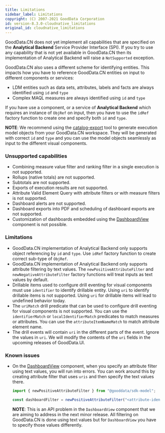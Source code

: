 ```yaml
---
title: Limitations
sidebar_label: Limitations
copyright: (C) 2007-2021 GoodData Corporation
id: version-8.3.0-cloudnative_limitations
original_id: cloudnative_limitations
---
```


GoodData.CN does not yet implement all capabilities that are specified on the **Analytical Backend** Service Provider Interface (SPI).
If you try to use any capability that is not yet available in GoodData.CN then its implementation of Analytical Backend
will raise a `NotSupported` exception.

GoodData.CN also uses a different scheme for identifying entities. This impacts how you have to reference GoodData.CN entities on 
input to different components or services:

-  LDM entities such as data sets, attributes, labels and facts are always identified using `id` and `type`
-  Complex MAQL measures are always identified using `id` and `type`

If you have use a component, or a service of **Analytical Backend** which requires an instance of `ObjRef` on input, then
you have to use the `idRef` factory function to create one and specify both `id` and `type`.

**NOTE**: We recommend using the [catalog-export](02_start__catalog_export.md) tool to generate execution model
objects from your GoodData.CN workspace. They will be generated with correct `id` and `type` and you can use the
model objects seamlessly as input to the different visual components.

### Unsupported capabilities

-  Combining measure value filter and ranking filter in a single execution is not supported.
-  Rollups (native totals) are not supported.
-  Subtotals are not supported.
-  Exports of execution results are not supported.
-  Attribute Valid Element Query with attribute filters or with measure filters is not supported.
-  Dashboard alerts are not supported.
-  Dashboard exports into PDF and scheduling of dashboard exports are not supported.
-  Customization of dashboards embedded using the [DashboardView](10_vis__dashboard_view.md) component is not possible.

### Limitations

-  GoodData.CN implementation of Analytical Backend only supports object referencing by `id` and `type`. Use `idRef` factory
   function to create correct sub-type of `ObjRef`.
-  GoodData.CN implementation of Analytical Backend only supports attribute filtering by text values. The `newPositiveAttributeFilter`
   and `newNegativeAttributeFilter` factory functions will treat inputs as text values by default.
-  Drillable items used to configure drill eventing for visual components must use `identifier` to identify drillable entity. 
   Using `uri` to identify drillable items is not supported. Using `uri` for drillable items will lead to undefined behavior today.
-  The `uriMatch` drill predicate that can be used to configure drill eventing for visual components is not supported. You can
   use the `identifierMatch` or `localIdentifierMatch` predicates to match measures or attributes. You can use the `attributeItemNameMatch`
   to match attribute element name.
-  The drill events will contain `uri` in the different parts of the event. Ignore the values in `uri`. We will modify the contents
   of the `uri` fields in the upcoming releases of GoodData.UI.
   
### Known issues

-  On the [DashboardView](10_vis__dashboard_view.md) component, when you specify an attribute filter using text values, you will run
   into errors. You can work around this by creating attribute filter that uses `uris` and then specify the text values there.
   
   ```javascript
   import { newPositiveAttributeFilter } from "@gooddata/sdk-model";
   
   const dashboardFilter = newPositiveAttributeFilter("<attribute-identifier>", { uris: [ "textValue1", "textValue2" ]})
   ```

   **NOTE**: This is an API problem in the `DashboardView` component that we are aiming to address in the next minor 
   release. All filtering on GoodData.CN is done using text values but for `DashboardView` you have to specify those
   values differently.
